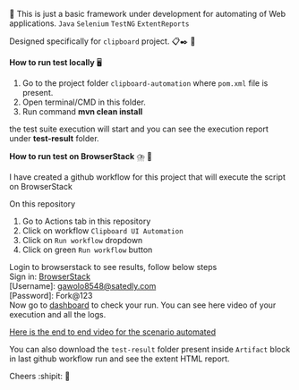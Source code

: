  :seedling: This is just a basic framework under development for automating of Web applications.  `Java` `Selenium` `TestNG` `ExtentReports`

 Designed specifically for `clipboard` project. :clipboard::black_nib: :paperclip:   
 
**How to run test locally** :desktop_computer:    

1. Go to the project folder `clipboard-automation` where `pom.xml` file is present.
2. Open terminal/CMD in this folder.   
3. Run command **mvn clean install**   

the test suite execution will start and you can see the execution report under **test-result** folder.

**How to run test on BrowserStack**   :cloud_with_lightning_and_rain:   :rocket:  

I have created a github workflow for this project that will execute the script on BrowserStack  

On this repository   

1. Go to Actions tab in this repository
2. Click on workflow `Clipboard UI Automation`
3. Click on `Run workflow` dropdown 
4. Click on green `Run workflow` button   

Login to browserstack to see results, follow below steps   
Sign in: [BrowserStack](https://www.browserstack.com/users/sign_in )  
[Username]: gawolo8548@satedly.com   
[Password]: Fork@123   
Now go to [dashboard](https://automate.browserstack.com/dashboard/v2/builds)  to check your run. You can see here video of your execution and all the logs.

[Here is the end to end video for the scenario automated](https://automate.browserstack.com/dashboard/v2/builds/71c5d234ce3596b44d0bbbb56f273b1ef5d40b64/sessions/53ce06ef7d2a670dd8951b9673e6becb164e99ce)

You can also download the `test-result` folder present inside `Artifact` block in last github workflow run and see the extent HTML report.   

Cheers :shipit: :tada:



